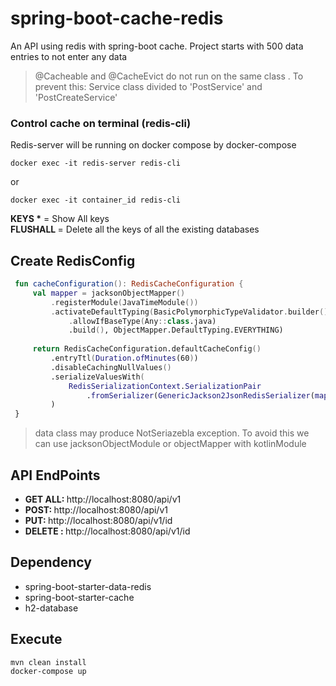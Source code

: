 # spring-boot-cache-redis
An API using redis with spring-boot cache. 
Project starts with 500 data entries to not enter any data

>@Cacheable and @CacheEvict do not run on the same class . To prevent this:  Service class divided to 'PostService' and 'PostCreateService'

### Control cache on terminal (redis-cli)
Redis-server will be running  on docker compose by docker-compose

```
docker exec -it redis-server redis-cli
```
or
```
docker exec -it container_id redis-cli
```
<b>KEYS *</b> = Show  All keys<br/>
<b>FLUSHALL </b> = Delete all the keys of all the existing databases<br/>


## Create RedisConfig

   ```kotlin
    fun cacheConfiguration(): RedisCacheConfiguration {
        val mapper = jacksonObjectMapper()
            .registerModule(JavaTimeModule())
            .activateDefaultTyping(BasicPolymorphicTypeValidator.builder()
                .allowIfBaseType(Any::class.java)
                .build(), ObjectMapper.DefaultTyping.EVERYTHING)
                
        return RedisCacheConfiguration.defaultCacheConfig()
            .entryTtl(Duration.ofMinutes(60))
            .disableCachingNullValues()
            .serializeValuesWith(
                RedisSerializationContext.SerializationPair
                    .fromSerializer(GenericJackson2JsonRedisSerializer(mapper))
            )
    }

```

> data class may produce NotSeriazebla exception. To avoid this  we can use jacksonObjectModule or objectMapper with kotlinModule

## API EndPoints
<ul>
<li><b> GET ALL: </b><a>http://localhost:8080/api/v1</a></li>
<li><b> POST: </b><a>http://localhost:8080/api/v1</a></li>
<li><b> PUT:  </b><a>http://localhost:8080/api/v1/id</a></li>
<li><b> DELETE : </b> <a>http://localhost:8080/api/v1/id</a></li>
</ul>


## Dependency
<ul>
<li>spring-boot-starter-data-redis</li>
<li>spring-boot-starter-cache</li>
<li>h2-database</li>
</ul>

## Execute
```
mvn clean install
docker-compose up
 ```

 

